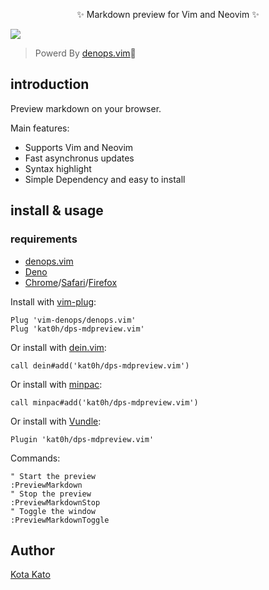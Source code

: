 <p align="center">
✨ Markdown preview for Vim and Neovim ✨

![](https://user-images.githubusercontent.com/45391880/134754999-49232c5e-a5cc-471b-8c24-213f608e4461.gif)
</p>

> Powerd By [denops.vim](https://github.com/vim-denops/denops.vim)🐜

## introduction
Preview markdown on your browser.

Main features:
- Supports Vim and Neovim
- Fast asynchronus updates
- Syntax highlight
- Simple Dependency and easy to install

## install & usage
### requirements
- [denops.vim](https://github.com/vim-denops/denops.vim)
- [Deno](https://deno.land)
- [Chrome](https://www.google.co.jp/chrome/)/[Safari](https://www.apple.com/jp/safari/)/[Firefox](https://www.mozilla.org/ja/firefox/new/)

Install with [vim-plug](https://github.com/junegunn/vim-plug):
```vim
Plug 'vim-denops/denops.vim'
Plug 'kat0h/dps-mdpreview.vim'
```

Or install with [dein.vim](https://github.com/Shougo/dein.vim):
```vim
call dein#add('kat0h/dps-mdpreview.vim')
```

Or install with [minpac](https://github.com/k-takata/minpac):
```vim
call minpac#add('kat0h/dps-mdpreview.vim')
```

Or install with [Vundle](https://github.com/VundleVim/Vundle.vim):
```vim
Plugin 'kat0h/dps-mdpreview.vim'
```

Commands:
```
" Start the preview
:PreviewMarkdown
" Stop the preview
:PreviewMarkdownStop
" Toggle the window
:PreviewMarkdownToggle
```

## Author
[Kota Kato](https://github.com/kat0h)
